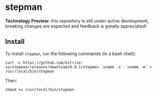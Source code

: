 # stepman

**Technology Preview:** this repository is still under active development, breaking changes are expected and feedback is greatly appreciated!

## Install

To install `stepman`, run the following commands (in a bash shell):

```
curl -L https://github.com/bitrise-io/stepman/releases/download/0.9.1/stepman-`uname -s`-`uname -m` > /usr/local/bin/stepman
```

Then:

```
chmod +x /usr/local/bin/stepman
```
